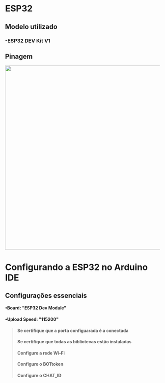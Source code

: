# ESP32 

## Modelo utilizado
### -ESP32 DEV Kit V1
## Pinagem

<img src="https://github.com/IshikawaRasoto/Central-de-Seguranca-Residencial/blob/main/Teste/ESP32-Telegram/assets/PinosESP32.png" width = 600>

# Configurando a ESP32 no Arduino IDE

## Configurações essenciais
#### •Board: "ESP32 Dev Module"
#### •Upload Speed: "115200"

> #### Se certifique que a porta configuarada é a conectada
> #### Se certifique que todas as bibliotecas estão instaladas
> #### Configure a rede Wi-Fi
> #### Configure o BOTtoken
> #### Configure o CHAT_ID



